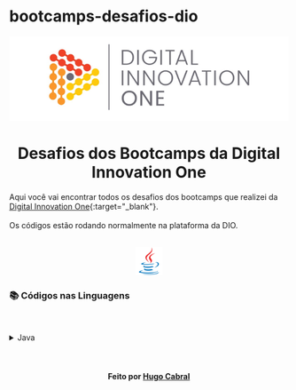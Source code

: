 # bootcamps-desafios-dio
<!--Banner session-->
<p align="center">
  <img src="./assets/banner.png" alt="DIO" tittle="Digital Innovation One">
</p>
<!--About session-->
<h1 align="center">Desafios dos Bootcamps da Digital Innovation One</h1>

Aqui você vai encontrar todos os desafios dos bootcamps que realizei da [Digital Innovation One](https://digitalinnovation.one/){:target="_blank"}.<br><br>
Os códigos estão rodando normalmente na plataforma da DIO.
<br><br>
<!-- Ícones das linguagens -->
<p align="center">

<!-- Java -->
  <a href="https://github.com/hugocabral28/bootcamps-desafios-dio/java">
    <img src="./assets/java.svg" alt="java" tittle="Java" width="50" height="50">
  </a>
  
</p>

<h3>📚 Códigos nas Linguagens </h3><br><br>

<!-- Java -->
<details>
  <summary><span>Java</span></summary>
  <div>
    <h4>Introdução a Programação com Java</h4>
    <a href="https://github.com/hugocabral28/bootcamps-desafios-dio/blob/main/java/src/IntroducaoaProgramacaoJava/VisitaFeira.java">Visita na Feira</a><br/>
    <a href="https://github.com/hugocabral28/bootcamps-desafios-dio/blob/main/java/src/IntroducaoaProgramacaoJava/MultiplicacaoSimples.java">Multiplicação Simples</a><br/>
    <a href="https://github.com/hugocabral28/bootcamps-desafios-dio/blob/main/java/src/IntroducaoaProgramacaoJava/FolhaPagamento.java">Folha de Pagamento</a><br/>
  </div>
  <div>
    <h4>Fundamentos Aritméticos em Java</h4>
    <a href="https://github.com/hugocabral28/bootcamps-desafios-dio/blob/main/java/src/FundamentosAritmeticosEmJava/QtdNumerosPositivos.java">Quantidade de Números Positivos</a><br/>
    <a href="https://github.com/hugocabral28/bootcamps-desafios-dio/blob/main/java/src/FundamentosAritmeticosEmJava/ExibirNumerosPares.java">Exibindo Números Pares</a><br/>
    <a href="https://github.com/hugocabral28/bootcamps-desafios-dio/blob/main/java/src/FundamentosAritmeticosEmJava/AnaliseNumeros.java">Análise de Números</a><br/>
    <a href="https://github.com/hugocabral28/bootcamps-desafios-dio/blob/main/java/src/FundamentosAritmeticosEmJava/ContagemCedulas.java">Contagem de Cédulas</a><br/>
    <a href="https://github.com/hugocabral28/bootcamps-desafios-dio/blob/main/java/src/FundamentosAritmeticosEmJava/ConsumoMedioAutomovel.java">Consumo Médio do Automóvel</a><br/>
  </div>  
</details><br><br>
<!--Bottom session-->
<h4 align=center>Feito por <a href="https://www.linkedin.com/in/hugo-cabral/" target="_blank">Hugo Cabral</a></h4>